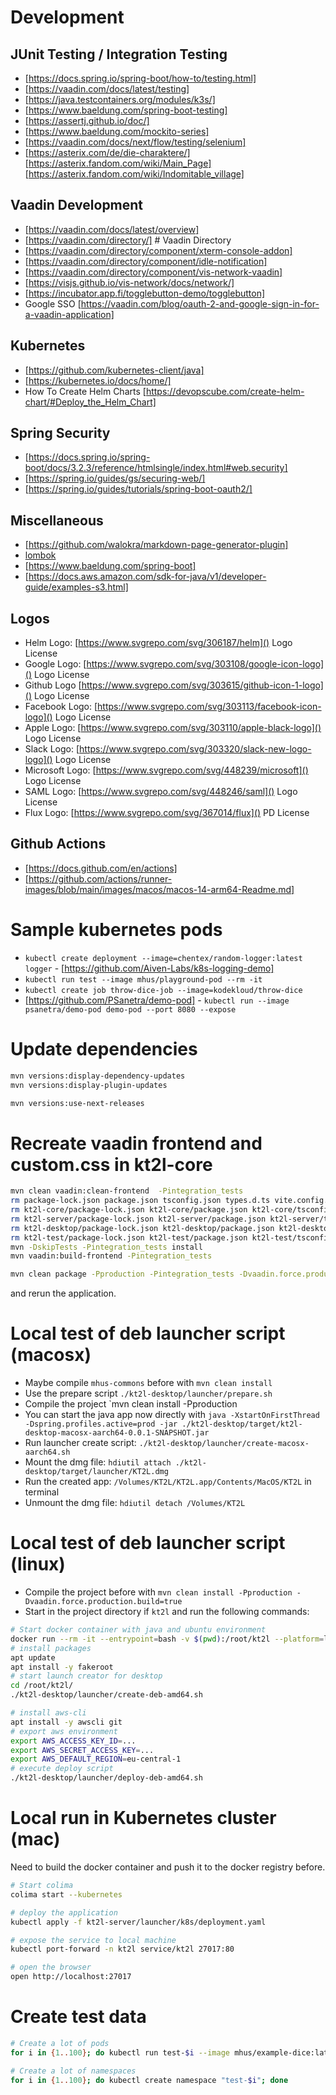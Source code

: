 # Development

## JUnit Testing / Integration Testing

* [https://docs.spring.io/spring-boot/how-to/testing.html]
* [https://vaadin.com/docs/latest/testing]
* [https://java.testcontainers.org/modules/k3s/]
* [https://www.baeldung.com/spring-boot-testing]
* [https://assertj.github.io/doc/]
* [https://www.baeldung.com/mockito-series]
* [https://vaadin.com/docs/next/flow/testing/selenium]
* [https://asterix.com/de/die-charaktere/] [https://asterix.fandom.com/wiki/Main_Page] [https://asterix.fandom.com/wiki/Indomitable_village]

## Vaadin Development

* [https://vaadin.com/docs/latest/overview]
* [https://vaadin.com/directory/] # Vaadin Directory
* [https://vaadin.com/directory/component/xterm-console-addon]
* [https://vaadin.com/directory/component/idle-notification]
* [https://vaadin.com/directory/component/vis-network-vaadin]
* [https://visjs.github.io/vis-network/docs/network/]
* [https://incubator.app.fi/togglebutton-demo/togglebutton]
* Google SSO [https://vaadin.com/blog/oauth-2-and-google-sign-in-for-a-vaadin-application]

## Kubernetes

* [https://github.com/kubernetes-client/java]
* [https://kubernetes.io/docs/home/]
* How To Create Helm Charts [https://devopscube.com/create-helm-chart/#Deploy_the_Helm_Chart]

## Spring Security

* [https://docs.spring.io/spring-boot/docs/3.2.3/reference/htmlsingle/index.html#web.security]
* [https://spring.io/guides/gs/securing-web/]
* [https://spring.io/guides/tutorials/spring-boot-oauth2/]

## Miscellaneous

* [https://github.com/walokra/markdown-page-generator-plugin]
* [lombok](https://projectlombok.org/features/all)
* [https://www.baeldung.com/spring-boot]
* [https://docs.aws.amazon.com/sdk-for-java/v1/developer-guide/examples-s3.html]

## Logos

* Helm Logo: [https://www.svgrepo.com/svg/306187/helm]() Logo License
* Google Logo: [https://www.svgrepo.com/svg/303108/google-icon-logo]()  Logo License
* Github Logo [https://www.svgrepo.com/svg/303615/github-icon-1-logo]() Logo License
* Facebook Logo: [https://www.svgrepo.com/svg/303113/facebook-icon-logo]() Logo License
* Apple Logo: [https://www.svgrepo.com/svg/303110/apple-black-logo]() Logo License
* Slack Logo: [https://www.svgrepo.com/svg/303320/slack-new-logo-logo]() Logo License
* Microsoft Logo: [https://www.svgrepo.com/svg/448239/microsoft]() Logo License
* SAML Logo: [https://www.svgrepo.com/svg/448246/saml]() Logo License
* Flux Logo: [https://www.svgrepo.com/svg/367014/flux]() PD License

## Github Actions

* [https://docs.github.com/en/actions]
* [https://github.com/actions/runner-images/blob/main/images/macos/macos-14-arm64-Readme.md]

# Sample kubernetes pods

* `kubectl create deployment --image=chentex/random-logger:latest logger` - [https://github.com/Aiven-Labs/k8s-logging-demo]
* `kubectl run test --image mhus/playground-pod --rm -it`
* `kubectl create job throw-dice-job --image=kodekloud/throw-dice`
* [https://github.com/PSanetra/demo-pod] - `kubectl run --image psanetra/demo-pod demo-pod --port 8080 --expose`

# Update dependencies

```bash
mvn versions:display-dependency-updates
mvn versions:display-plugin-updates

mvn versions:use-next-releases
```

# Recreate vaadin frontend and custom.css in kt2l-core

```bash
mvn clean vaadin:clean-frontend  -Pintegration_tests
rm package-lock.json package.json tsconfig.json types.d.ts vite.config.ts vite.generated.ts
rm kt2l-core/package-lock.json kt2l-core/package.json kt2l-core/tsconfig.json kt2l-core/types.d.ts kt2l-core/vite.config.ts kt2l-core/vite.generated.ts
rm kt2l-server/package-lock.json kt2l-server/package.json kt2l-server/tsconfig.json kt2l-server/types.d.ts kt2l-server/vite.config.ts kt2l-server/vite.generated.ts
rm kt2l-desktop/package-lock.json kt2l-desktop/package.json kt2l-desktop/tsconfig.json kt2l-desktop/types.d.ts kt2l-desktop/vite.config.ts kt2l-desktop/vite.generated.ts
rm kt2l-test/package-lock.json kt2l-test/package.json kt2l-test/tsconfig.json kt2l-test/types.d.ts kt2l-test/vite.config.ts kt2l-test/vite.generated.ts
mvn -DskipTests -Pintegration_tests install
mvn vaadin:build-frontend -Pintegration_tests

mvn clean package -Pproduction -Pintegration_tests -Dvaadin.force.production.build=true -DskipTests
```

and rerun the application.

# Local test of deb launcher script (macosx)

* Maybe compile `mhus-commons` before with `mvn clean install`
* Use the prepare script `./kt2l-desktop/launcher/prepare.sh`
* Compile the project `mvn clean install -Pproduction
* You can start the java app now directly with 
  `java -XstartOnFirstThread -Dspring.profiles.active=prod -jar ./kt2l-desktop/target/kt2l-desktop-macosx-aarch64-0.0.1-SNAPSHOT.jar`
* Run launcher create script: `./kt2l-desktop/launcher/create-macosx-aarch64.sh`
* Mount the dmg file: `hdiutil attach ./kt2l-desktop/target/launcher/KT2L.dmg`
* Run the created app: `/Volumes/KT2L/KT2L.app/Contents/MacOS/KT2L` in terminal
* Unmount the dmg file: `hdiutil detach /Volumes/KT2L`

# Local test of deb launcher script (linux)

* Compile the project before with `mvn clean install -Pproduction -Dvaadin.force.production.build=true`
* Start in the project directory if `kt2l` and run the following commands:

```bash
# Start docker container with java and ubuntu environment
docker run --rm -it --entrypoint=bash -v $(pwd):/root/kt2l --platform=linux/amd64 eclipse-temurin:21-amd64
# install packages
apt update
apt install -y fakeroot
# start launch creator for desktop 
cd /root/kt2l/
./kt2l-desktop/launcher/create-deb-amd64.sh

# install aws-cli
apt install -y awscli git
# export aws environment
export AWS_ACCESS_KEY_ID=...
export AWS_SECRET_ACCESS_KEY=...
export AWS_DEFAULT_REGION=eu-central-1
# execute deploy script
./kt2l-desktop/launcher/deploy-deb-amd64.sh
```

# Local run in Kubernetes cluster (mac)

Need to build the docker container and push it to the docker registry before.

```bash
# Start colima
colima start --kubernetes

# deploy the application
kubectl apply -f kt2l-server/launcher/k8s/deployment.yaml

# expose the service to local machine
kubectl port-forward -n kt2l service/kt2l 27017:80

# open the browser
open http://localhost:27017

```

# Create test data

```bash
# Create a lot of pods
for i in {1..100}; do kubectl run test-$i --image mhus/example-dice:latest --env "INFINITE=true"; done

# Create a lot of namespaces
for i in {1..100}; do kubectl create namespace "test-$i"; done

```

